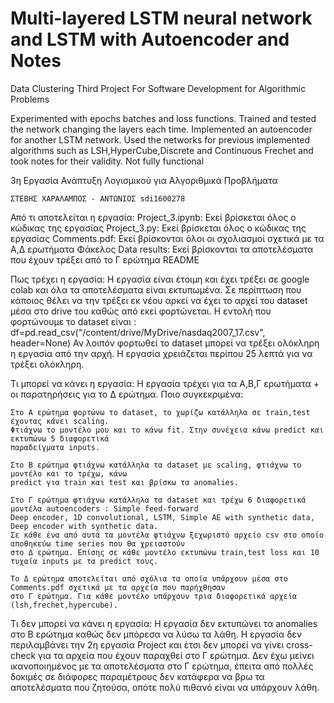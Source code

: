 # Multi-layered LSTM neural network and LSTM with Autoencoder and Notes

Data Clustering Third Project For Software Development for Algorithmic Problems

Experimented with epochs batches and loss functions.
Trained and tested the network changing the layers each time.
Implemented an autoencoder for another LSTM network.
Used the networks for previous implemented algorithms such as LSH,HyperCube,Discrete and Continuous Frechet and took notes for their validity.
Not fully functional

3η Εργασία Ανάπτυξη Λογισμικού για Αλγοριθμικά Προβλήματα 

	ΣΤΕΒΗΣ ΧΑΡΑΛΑΜΠΟΣ - ΑΝΤΩΝΙΟΣ sdi1600278
	
Από τι αποτελείται η εργασία:
	Project_3.ipynb:	Εκεί βρίσκεται όλος ο κώδικας της εργασίας
	Project_3.py:	Εκεί βρίσκεται όλος ο κώδικας της εργασίας
	Comments.pdf:		Εκεί βρίσκονται όλοι οι σχολιασμοί σχετικά με τα Α,Δ ερωτήματα
	Φάκελος Data results:	Εκεί βρίσκονται τα αποτελέσματα που έχουν τρέξει από το Γ ερώτημα
	README
	
Πως τρέχει η εργασία:
	Η εργασία είναι έτοιμη και έχει τρέξει σε google colab και όλα τα αποτελέσματα είναι εκτυπωμένα.
	Σε περίπτωση που κάποιος θέλει να την τρέξει εκ νέου αρκεί να έχει το αρχεί του dataset μέσα
	στο drive του καθώς από εκεί φορτώνεται.
	Η εντολή που φορτώνουμε το dataset είναι : df=pd.read_csv("/content/drive/MyDrive/nasdaq2007_17.csv", header=None)
	Αν λοιπόν φορτωθεί το dataset μπορεί να τρέξει ολόκληρη η εργασία από την αρχή. Η εργασία χρειάζεται
	περίπου 25 λεπτά για να τρέξει ολόκληρη.
	
Τι μπορεί να κάνει η εργασία:
	Η εργασία τρέχει για τα Α,Β,Γ ερωτήματα + οι παρατηρήσεις για το Δ ερώτημα. Ποιο συγκεκριμένα:
	
	Στο Α ερώτημα φορτώνω το dataset, το χωρίζω κατάλληλα σε train,test έχοντας κάνει scaling.
	Φτιάχνω το μοντέλο μου και το κάνω fit. Στην συνέχεια κάνω predict και εκτυπώνω 5 διαφορετικά
	παραδείγματα inputs.
	
	Στο Β ερώτημα φτιάχνω κατάλληλα τα dataset με scaling, φτιάχνω το μοντέλο και το τρέχω, κάνω
	predict για train και test και βρίσκω τα anomalies.
	
	Στο Γ ερώτημα φτιάχνω κατάλληλα τα dataset και τρέχω 6 διαφορετικά μοντέλα autoencoders : Simple feed-forward
	Deep encoder, 1D convolutional, LSTM, Simple AE with synthetic data, Deep encoder with synthetic data.
	Σε κάθε ένα από αυτά τα μοντέλα φτιάχνω ξεχωριστό αρχείο csv στο οποίο αποθηκεύω time series που θα χρειαστούν
	στο Δ ερώτημα. Επίσης σε κάθε μοντέλο εκτυπώνω train,test loss και 10 τυχαία inputs με τα predict τους.
	
	Το Δ ερώτημα αποτελείται από σχόλια τα οποία υπάρχουν μέσα στο Comments.pdf σχετικά με τα αρχεία που παρήχθησαν
	στο Γ ερώτημα. Για κάθε μοντέλο υπάρχουν τρια διαφορετικά αρχεία (lsh,frechet,hypercube).
	
Τι δεν μπορεί να κάνει η εργασία:
	Η εργασία δεν εκτυπώνει τα anomalies στο Β ερώτημα καθώς δεν μπόρεσα να λύσω τα λάθη.
	Η εργασία δεν περιλαμβάνει την 2η εργασία Project και έτσι δεν μπορεί να γίνει cross-check για 
	τα αρχεία που έχουν παραχθεί στο Γ ερώτημα.
	Δεν έχω μείνει ικανοποιημένος με τα αποτελέσματα στο Γ ερώτημα, έπειτα από πολλές δοκιμές σε 
	διάφορες παραμέτρους δεν κατάφερα να βρω τα αποτελέσματα που ζητούσα, οπότε πολύ πιθανό είναι
	να υπάρχουν λάθη.

